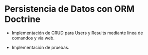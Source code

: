# Persistencia de Datos con ORM Doctrine 

 - Implementación de CRUD para Users y Results mediante línea de comandos y vía web.

 - Implementación de pruebas.

